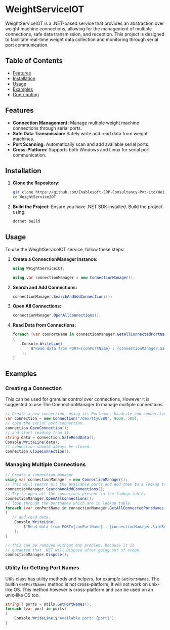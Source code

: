 # WeightServiceIOT

WeightServiceIOT is a .NET-based service that provides an abstraction over weight machine connections, allowing for the management of multiple connections, safe data transmission, and reception. This project is designed to facilitate real-time weight data collection and monitoring through serial port communication.

## Table of Contents

- [Features](#features)
- [Installation](#installation)
- [Usage](#usage)
- [Examples](#examples)
- [Contributing](#contributing)

## Features

- **Connection Management:** Manage multiple weight machine connections through serial ports.
- **Safe Data Transmission:** Safely write and read data from weight machines.
- **Port Scanning:** Automatically scan and add available serial ports.
- **Cross-Platform:** Supports both Windows and Linux for serial port communication.

## Installation

1. **Clone the Repository:**
   ```bash
   git clone https://github.com/Enablesoft-ERP-Consultancy-Pvt-Ltd/WeightServiceIOT.git
   cd WeightServiceIOT
   ```

2. **Build the Project:**
   Ensure you have .NET SDK installed. Build the project using:
   ```bash
   dotnet build
   ```

## Usage

To use the WeightServiceIOT service, follow these steps:

1. **Create a ConnectionManager Instance:**
   ```csharp
   using WeightServiceIOT;

   using var connectionManager = new ConnectionManager();
   ```

2. **Search and Add Connections:**
   ```csharp
   connectionManager.SearchAndAddConnections();
   ```

3. **Open All Connections:**
   ```csharp
   connectionManager.OpenAllConnections();
   ```

4. **Read Data from Connections:**
   ```csharp
   foreach (var conPortName in connectionManager.GetAllConnectedPortNames())
   {
       Console.WriteLine(
           $"Read data from PORT={conPortName} : {connectionManager.SafeReadFrom(conPortName)}"
       );
   }
   ```

## Examples

### Creating a Connection
This can be used for granular control over connections, However it is suggested to use The ConnectionManager to manage multiple connections.
```csharp
// Create a new connection, using its Portname, baudrate and connection timeout (optional).
var connection = new Connection("/dev/ttyUSB0", 9600, 500);
// open the serial port connection.
connection.OpenConnection();
// and start reading from it.
string data = connection.SafeReadData();
Console.WriteLine(data);
// connection should always be closed.
connection.CloseConnection();
```

### Managing Multiple Connections
```csharp
// Create a connection manager
using var connectionManager = new ConnectionManager();
// This will search all the available ports and add them to a lookup table.
connectionManager.SearchAndAddConnections();
// Try to open all the connectons present in the lookup table.
connectionManager.OpenAllConnections();
// loop through the portnames which are in lookup table.
foreach (var conPortName in connectionManager.GetAllConnectedPortNames())
{
   // and read data.
    Console.WriteLine(
        $"Read data from PORT={conPortName} : {connectionManager.SafeReadFrom(conPortName)}"
    );
}

// This can be removed without any problem, because it is 
// guranted that .NET will Dispose after going out of scope.
connectionManager.Dispose();
```

### Utility for Getting Port Names
Utils class has utility methods and helpers, for example `GetPortNames`. The builtin `GetPortNames` method is not cross-platform, It will not work on unix-like OS. This method however is cross-platform and can be used on an unix-like OS too.
```csharp
string[] ports = Utils.GetPortNames();
foreach (var port in ports)
{
    Console.WriteLine($"Available port: {port}");
}
```
